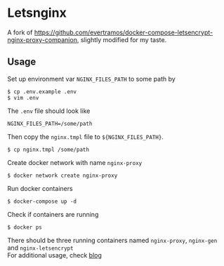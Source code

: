 # Letsnginx

A fork of https://github.com/evertramos/docker-compose-letsencrypt-nginx-proxy-companion, slightly modified for my taste.

## Usage

Set up environment var `NGINX_FILES_PATH` to some path by
```
$ cp .env.example .env
$ vim .env
```
The `.env` file should look like
```
NGINX_FILES_PATH=/some/path
```
Then copy the `nginx.tmpl` file to `${NGINX_FILES_PATH}`.
```
$ cp nginx.tmpl /some/path
```
Create docker network with name `nginx-proxy`
```
$ docker network create nginx-proxy
```
Run docker containers
```
$ docker-compose up -d
```
Check if containers are running
```
$ docker ps
```
There should be three running containers named `nginx-proxy`, `nginx-gen` and `nginx-letsencrypt`  
For additional usage, check [blog](https://github.com/xiayyu/dockerfiles/tree/master/blog)